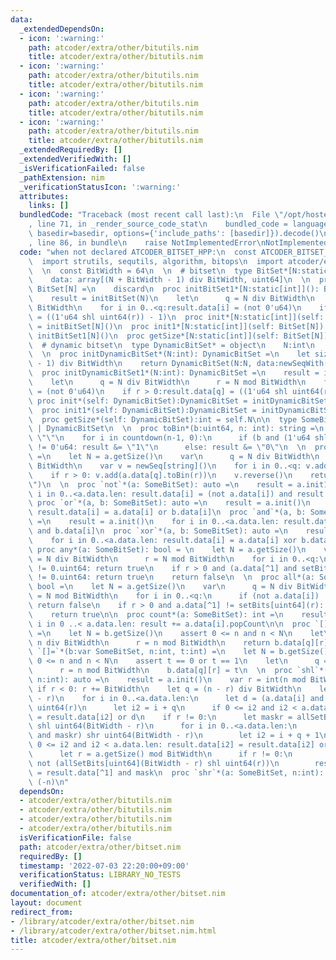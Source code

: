 ```yaml
---
data:
  _extendedDependsOn:
  - icon: ':warning:'
    path: atcoder/extra/other/bitutils.nim
    title: atcoder/extra/other/bitutils.nim
  - icon: ':warning:'
    path: atcoder/extra/other/bitutils.nim
    title: atcoder/extra/other/bitutils.nim
  - icon: ':warning:'
    path: atcoder/extra/other/bitutils.nim
    title: atcoder/extra/other/bitutils.nim
  - icon: ':warning:'
    path: atcoder/extra/other/bitutils.nim
    title: atcoder/extra/other/bitutils.nim
  _extendedRequiredBy: []
  _extendedVerifiedWith: []
  _isVerificationFailed: false
  _pathExtension: nim
  _verificationStatusIcon: ':warning:'
  attributes:
    links: []
  bundledCode: "Traceback (most recent call last):\n  File \"/opt/hostedtoolcache/Python/3.10.8/x64/lib/python3.10/site-packages/onlinejudge_verify/documentation/build.py\"\
    , line 71, in _render_source_code_stat\n    bundled_code = language.bundle(stat.path,\
    \ basedir=basedir, options={'include_paths': [basedir]}).decode()\n  File \"/opt/hostedtoolcache/Python/3.10.8/x64/lib/python3.10/site-packages/onlinejudge_verify/languages/nim.py\"\
    , line 86, in bundle\n    raise NotImplementedError\nNotImplementedError\n"
  code: "when not declared ATCODER_BITSET_HPP:\n  const ATCODER_BITSET_HPP* = 1\n\
    \  import strutils, sequtils, algorithm, bitops\n  import atcoder/extra/other/bitutils\n\
    \  \n  const BitWidth = 64\n  \n  # bitset\n  type BitSet*[N:static[int]] = object\n\
    \    data: array[(N + BitWidth - 1) div BitWidth, uint64]\n  \n  proc initBitSet*[N:static[int]]():\
    \ BitSet[N] =\n    discard\n  proc initBitSet1*[N:static[int]](): BitSet[N] =\n\
    \    result = initBitSet(N)\n    let\n      q = N div BitWidth\n      r = N mod\
    \ BitWidth\n    for i in 0..<q:result.data[i] = (not 0'u64)\n    if r > 0:result.data[q]\
    \ = ((1'u64 shl uint64(r)) - 1)\n  proc init*[N:static[int]](self: BitSet[N]):BitSet[N]\
    \ = initBitSet[N]()\n  proc init1*[N:static[int]](self: BitSet[N]):BitSet[N] =\
    \ initBitSet1[N]()\n  proc getSize*[N:static[int]](self: BitSet[N]):int = N\n\n\
    \  # dynamic bitset\n  type DynamicBitSet* = object\n    N:int\n    data: seq[uint64]\n\
    \  \n  proc initDynamicBitSet*(N:int): DynamicBitSet =\n    let size = (N + BitWidth\
    \ - 1) div BitWidth\n    return DynamicBitSet(N:N, data:newSeqWith(size, 0'u64))\n\
    \  proc initDynamicBitSet1*(N:int): DynamicBitSet =\n    result = initDynamicBitSet(N)\n\
    \    let\n      q = N div BitWidth\n      r = N mod BitWidth\n    for i in 0..<q:result.data[i]\
    \ = (not 0'u64)\n    if r > 0:result.data[q] = ((1'u64 shl uint64(r)) - 1)\n \
    \ proc init*(self: DynamicBitSet):DynamicBitSet = initDynamicBitSet(self.N)\n\
    \  proc init1*(self: DynamicBitSet):DynamicBitSet = initDynamicBitSet1(self.N)\n\
    \  proc getSize*(self: DynamicBitSet):int = self.N\n\n  type SomeBitSet* = BitSet\
    \ | DynamicBitSet\n  \n  proc toBin*(b:uint64, n: int): string =\n    result =\
    \ \"\"\n    for i in countdown(n-1, 0):\n      if (b and (1'u64 shl uint64(i)))\
    \ != 0'u64: result &= \"1\"\n      else: result &= \"0\"\n  \n  proc `$`*(a: SomeBitSet):string\
    \ =\n    let N = a.getSize()\n    var\n      q = N div BitWidth\n      r = N mod\
    \ BitWidth\n    var v = newSeq[string]()\n    for i in 0..<q: v.add(a.data[i].toBin(BitWidth))\n\
    \    if r > 0: v.add(a.data[q].toBin(r))\n    v.reverse()\n    return v.join(\"\
    \")\n  \n  proc `not`*(a: SomeBitSet): auto =\n    result = a.init1()\n    for\
    \ i in 0..<a.data.len: result.data[i] = (not a.data[i]) and result.data[i]\n \
    \ proc `or`*(a, b: SomeBitSet): auto =\n    result = a.init()\n    for i in 0..<a.data.len:\
    \ result.data[i] = a.data[i] or b.data[i]\n  proc `and`*(a, b: SomeBitSet): auto\
    \ =\n    result = a.init()\n    for i in 0..<a.data.len: result.data[i] = a.data[i]\
    \ and b.data[i]\n  proc `xor`*(a, b: SomeBitSet): auto =\n    result = a.init()\n\
    \    for i in 0..<a.data.len: result.data[i] = a.data[i] xor b.data[i]\n  \n \
    \ proc any*(a: SomeBitSet): bool = \n    let N = a.getSize()\n    var\n      q\
    \ = N div BitWidth\n      r = N mod BitWidth\n    for i in 0..<q:\n      if a.data[i]\
    \ != 0.uint64: return true\n    if r > 0 and (a.data[^1] and setBits[uint64](r))\
    \ != 0.uint64: return true\n    return false\n  \n  proc all*(a: SomeBitSet):\
    \ bool =\n    let N = a.getSize()\n    var\n      q = N div BitWidth\n      r\
    \ = N mod BitWidth\n    for i in 0..<q:\n      if (not a.data[i]) != 0.uint64:\
    \ return false\n    if r > 0 and a.data[^1] != setBits[uint64](r): return false\n\
    \    return true\n\n  proc count*(a: SomeBitSet): int =\n    result = 0\n    for\
    \ i in 0 ..< a.data.len: result += a.data[i].popCount\n\n  proc `[]`*(b:SomeBitSet,n:int):int\
    \ =\n    let N = b.getSize()\n    assert 0 <= n and n < N\n    let\n      q =\
    \ n div BitWidth\n      r = n mod BitWidth\n    return b.data[q][r].int\n  proc\
    \ `[]=`*(b:var SomeBitSet, n:int, t:int) =\n    let N = b.getSize()\n    assert\
    \ 0 <= n and n < N\n    assert t == 0 or t == 1\n    let\n      q = n div BitWidth\n\
    \      r = n mod BitWidth\n    b.data[q][r] = t\n  \n  proc `shl`*(a: SomeBitSet,\
    \ n:int): auto =\n    result = a.init()\n    var r = int(n mod BitWidth)\n   \
    \ if r < 0: r += BitWidth\n    let q = (n - r) div BitWidth\n    let maskl = allSetBits[uint64](BitWidth\
    \ - r)\n    for i in 0..<a.data.len:\n      let d = (a.data[i] and maskl) shl\
    \ uint64(r)\n      let i2 = i + q\n      if 0 <= i2 and i2 < a.data.len: result.data[i2]\
    \ = result.data[i2] or d\n    if r != 0:\n      let maskr = allSetBits[uint64](r)\
    \ shl uint64(BitWidth - r)\n      for i in 0..<a.data.len:\n        let d = (a.data[i]\
    \ and maskr) shr uint64(BitWidth - r)\n        let i2 = i + q + 1\n        if\
    \ 0 <= i2 and i2 < a.data.len: result.data[i2] = result.data[i2] or d\n    block:\n\
    \      let r = a.getSize() mod BitWidth\n      if r != 0:\n        let mask =\
    \ not (allSetBits[uint64](BitWidth - r) shl uint64(r))\n        result.data[^1]\
    \ = result.data[^1] and mask\n  proc `shr`*(a: SomeBitSet, n:int): auto = a shl\
    \ (-n)\n"
  dependsOn:
  - atcoder/extra/other/bitutils.nim
  - atcoder/extra/other/bitutils.nim
  - atcoder/extra/other/bitutils.nim
  - atcoder/extra/other/bitutils.nim
  isVerificationFile: false
  path: atcoder/extra/other/bitset.nim
  requiredBy: []
  timestamp: '2022-07-03 22:20:00+09:00'
  verificationStatus: LIBRARY_NO_TESTS
  verifiedWith: []
documentation_of: atcoder/extra/other/bitset.nim
layout: document
redirect_from:
- /library/atcoder/extra/other/bitset.nim
- /library/atcoder/extra/other/bitset.nim.html
title: atcoder/extra/other/bitset.nim
---
```


